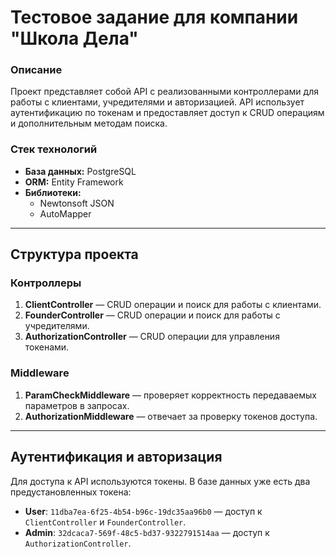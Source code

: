 # Тестовое задание для компании "Школа Дела"

### Описание

Проект представляет собой API с реализованными контроллерами для работы с клиентами, учредителями и авторизацией. API использует аутентификацию по токенам и предоставляет доступ к CRUD операциям и дополнительным методам поиска.

### Стек технологий

- **База данных:** PostgreSQL
- **ORM:** Entity Framework
- **Библиотеки:**
  - Newtonsoft JSON
  - AutoMapper

---

## Структура проекта

### Контроллеры

1. **ClientController** — CRUD операции и поиск для работы с клиентами.
2. **FounderController** — CRUD операции и поиск для работы с учредителями.
3. **AuthorizationController** — CRUD операции для управления токенами.

### Middleware

1. **ParamCheckMiddleware** — проверяет корректность передаваемых параметров в запросах.
2. **AuthorizationMiddleware** — отвечает за проверку токенов доступа.

---

## Аутентификация и авторизация

Для доступа к API используются токены. В базе данных уже есть два предустановленных токена:

- **User**: `11dba7ea-6f25-4b54-b96c-19dc35aa96b0` — доступ к `ClientController` и `FounderController`.
- **Admin**: `32dcaca7-569f-48c5-bd37-9322791514aa` — доступ к `AuthorizationController`.

